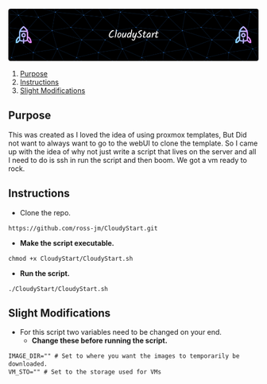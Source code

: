![Header](assets/github-header-image.png)

1. [Purpose](#purpose)
2. [Instructions](#instructions)
3. [Slight Modifications](#slight-modifications)


## Purpose

This was created as I loved the idea of using proxmox templates, But Did not want to always want to go to the webUI to clone the template. So I came up with the idea of why not just write a script that lives on the server and all I need to do is ssh in run the script and then boom. We got a vm ready to rock.

## Instructions

- Clone the repo.
```
https://github.com/ross-jm/CloudyStart.git
```


- **Make the script executable.**
 ```
 chmod +x CloudyStart/CloudyStart.sh
 ```

- **Run the script.**
 ```
 ./CloudyStart/CloudyStart.sh
```

## Slight Modifications

- For this script two variables need to be changed on your end.
    - **Change these before running the script.**

```
IMAGE_DIR="" # Set to where you want the images to temporarily be downloaded. 
VM_STO="" # Set to the storage used for VMs
```